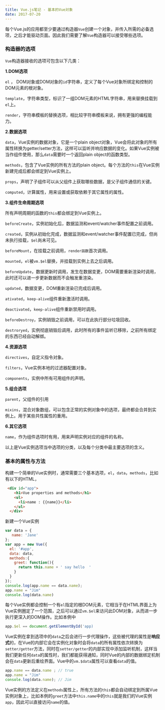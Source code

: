 ```yaml
---
title: Vue.js笔记 - 基本的Vue对象
date: 2017-07-20
---
```


每个Vue.js的应用都至少要通过构造器`Vue`创建一个对象，并传入所需的必备选项，之后才能驱动页面。因此我们需要了解`Vue`构造器可以接受哪些选项。

### 构造器的选项

`Vue`构造器接收的选项可包含以下几类：

**1.DOM选项**

`el` ， DOM对象或DOM对象的`id`字符串，定义了每个Vue对象所绑定和控制的DOM元素的根对象。

`template`，字符串类型，标识了一组DOM元素的HTML字符串，用来替换挂载到`el`上。

`render`，字符串模板的替换选项，相比较字符串模板来说，拥有更强的编程能力。

**2.数据选项**

`data`，Vue实例的数据对象，它是一个plain object对象，Vue会将此对象的所有属性转换为getter/setter方法，这样可以监听并响应数据的变化。如果Vue实例被当作组件使用，那么`data`需要时一个返回plain object的函数类型。

`methods`，包含了Vue实例的所有方法的plain object。每个方法的`this`在Vue实例新建完成后都会绑定到Vue实例上。

`props`，声明了子组件可以从父组件上获取哪些数据，是父子组件通信的关键。

`computed`，计算属性，用来设置或获取依赖于其它属性的属性。

**3.组件生命周期选项**

所有声明周期的函数的`this`都会绑定到Vue实例上。

`beforeCreate`，实例初始化后，数据监测和event/watcher事件配置之前调用。

`created`，实例从初始化完成，数据监测和event/watcher事件配置已完成，但尚未执行挂载，`$el`尚未可见。

`beforeMount`，在挂载之前调用，`render函数`首次调用。

`mounted`，`el`被`vm.$el`替换，并挂载到实例上去之后调用。

`beforeUpdate`，数据更新时调用，发生在数据变更，DOM需要重新渲染时调用，此时还可以进一步更新数据而不会触发重渲染。

`updated`，数据变更，DOM重新渲染已完成后调用。

`ativated`，`keep-alive`组件重新激活时调用。

`deactivated`，`keep-alive`组件重新禁用时调用。

`beforeDestroy`，实例销毁之前调用，可以在此执行部分垃圾回收。

`destroryed`，实例彻底销毁后调用，此时所有的事件监听已移除，之前所有绑定的东西已经自动解绑。

**4.资源选项**

`directives`，自定义指令对象。

`filters`，Vue实例本地的过滤器配置对象。

`components`，实例中所有可用组件的声明。


**5.组合选项**

`parent`，父组件的引用

`mixins`，混合对象数组，可以包含正常的实例对象中的选项，最终都会合并到实例上。用于某些共性属性的重用。



**6.其它选项**

`name`，作为组件选项时有用，用来声明实例对应的组件的名称。


以上是Vue实例选项当中选项的分类，以及每个分类中最主要选项的含义。


### 基本的属性与方法

构建一个简单的Vue实例时，通常需要三个基本选项，`el`，`data`，`methods`，比如有以下的HTML，

```html
 <div id="app">
    <h1>Vue properties and methods</h1>
    <ul>
      <li>name : {{name}}</li>
    </ul>
  </div>
```

新建一个Vue实例


```js
var data = {
   name: 'Jane'
};
var app = new Vue({
  el: '#app',
  data: data,
  methods:{
    greet: function(){
      return this.name + ' say hello  '
    }
  }
});
console.log(app.name == data.name);
app.name = "Jim"
console.log(data.name)
```

每个Vue实例都会控制一个有`el`指定的根DOM元素，它相当于在HTML界面上为Vue实例圈定了一个范围，之后可以通过`vm.$el`来访问此DOM对象，从而进一步执行更深入的DOM操作。比如本例中

```js
app.$el == document.getElementById('app)
```

Vue实例在拿到选项中的`data`之后会进行一步代理操作，这些被代理的属性是**响应式**的，在Vue的内部它会在实例化对象时会将`data`的所有属性依次转换为`setter/getter`方法，同时在`setter/getter`的内部实现中添加监听机制，这样当我们更新任何`data`的属性时，我们都能获得通知，同时Vue的内部的数据绑定机制会在`data`更新后重绘界面。Vue中的`vm.$data`属性可以查看`data`的值。

```js
app.name == data.name ; // true
app.name = "Jim"
console.log(data.name); // Jim
```

Vue实例的方法定义在`methods`属性上，所有方法的`this`都会自动绑定到所属Vue实例对象上，比如本例的`greet`方法中`this.name`中的`this`就是我们的Vue实例`app`，因此可以直接访问`name`的值。


